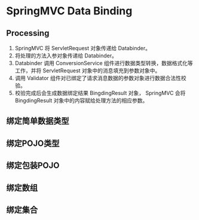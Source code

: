 # SpringMVC Data Binding

## Processing
1. SpringMVC 将 ServletRequest 对象传递给 Databinder。
2. 将处理的方法入参对象传递给 Databinder。
3. Databinder 调用 ConversionService 组件进行数据类型转换，数据格式化等工作，并将 ServletRequest 对象中的消息填充到参数对象中。
4. 调用 Validator 组件对已绑定了请求消息数据的参数对象进行数据合法性校验。
5. 校验完成后会生成数据绑定结果 BingdingResult 对象， SpringMVC 会将 BingdingResult 对象中的内容赋给处理方法的相应参数。

## 绑定简单数据类型

## 绑定POJO类型

## 绑定包装POJO

## 绑定数组

## 绑定集合